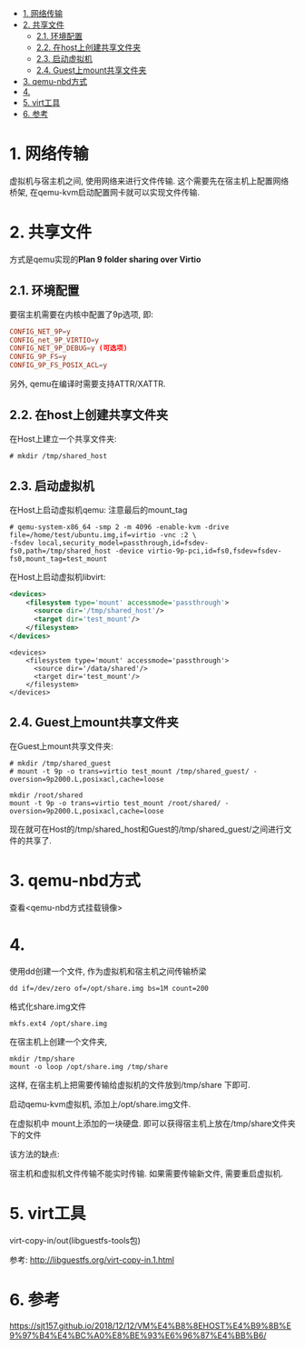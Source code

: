 
<!-- @import "[TOC]" {cmd="toc" depthFrom=1 depthTo=6 orderedList=false} -->

<!-- code_chunk_output -->

- [1. 网络传输](#1-网络传输)
- [2. 共享文件](#2-共享文件)
  - [2.1. 环境配置](#21-环境配置)
  - [2.2. 在host上创建共享文件夹](#22-在host上创建共享文件夹)
  - [2.3. 启动虚拟机](#23-启动虚拟机)
  - [2.4. Guest上mount共享文件夹](#24-guest上mount共享文件夹)
- [3. qemu-nbd方式](#3-qemu-nbd方式)
- [4.](#4)
- [5. virt工具](#5-virt工具)
- [6. 参考](#6-参考)

<!-- /code_chunk_output -->

# 1. 网络传输

虚拟机与宿主机之间, 使用网络来进行文件传输. 这个需要先在宿主机上配置网络桥架, 在qemu-kvm启动配置网卡就可以实现文件传输. 

# 2. 共享文件

方式是qemu实现的**Plan 9 folder sharing over Virtio**

## 2.1. 环境配置

要宿主机需要在内核中配置了9p选项, 即: 

```conf
CONFIG_NET_9P=y
CONFIG_net_9P_VIRTIO=y
CONFIG_NET_9P_DEBUG=y (可选项)
CONFIG_9P_FS=y
CONFIG_9P_FS_POSIX_ACL=y
```

另外, qemu在编译时需要支持ATTR/XATTR. 

## 2.2. 在host上创建共享文件夹

在Host上建立一个共享文件夹: 

```
# mkdir /tmp/shared_host
```

## 2.3. 启动虚拟机

在Host上启动虚拟机qemu: 注意最后的mount_tag

```
# qemu-system-x86_64 -smp 2 -m 4096 -enable-kvm -drive file=/home/test/ubuntu.img,if=virtio -vnc :2 \
-fsdev local,security_model=passthrough,id=fsdev-fs0,path=/tmp/shared_host -device virtio-9p-pci,id=fs0,fsdev=fsdev-fs0,mount_tag=test_mount
```

在Host上启动虚拟机libvirt: 

```xml
<devices>
    <filesystem type='mount' accessmode='passthrough'>
      <source dir='/tmp/shared_host'/>
      <target dir='test_mount'/>
    </filesystem>
</devices>
```


```
<devices>
    <filesystem type='mount' accessmode='passthrough'>
      <source dir='/data/shared'/>
      <target dir='test_mount'/>
    </filesystem>
</devices>
```

## 2.4. Guest上mount共享文件夹

在Guest上mount共享文件夹: 

```
# mkdir /tmp/shared_guest
# mount -t 9p -o trans=virtio test_mount /tmp/shared_guest/ -oversion=9p2000.L,posixacl,cache=loose
```

```
mkdir /root/shared
mount -t 9p -o trans=virtio test_mount /root/shared/ -oversion=9p2000.L,posixacl,cache=loose
```

现在就可在Host的/tmp/shared_host和Guest的/tmp/shared_guest/之间进行文件的共享了. 

# 3. qemu-nbd方式

查看\<qemu-nbd方式挂载镜像>

# 4. 

使用dd创建一个文件, 作为虚拟机和宿主机之间传输桥梁

```
dd if=/dev/zero of=/opt/share.img bs=1M count=200
```

格式化share.img文件

```
mkfs.ext4 /opt/share.img
```

在宿主机上创建一个文件夹, 
   
```
mkdir /tmp/share
mount -o loop /opt/share.img /tmp/share
```

这样, 在宿主机上把需要传输给虚拟机的文件放到/tmp/share 下即可. 

启动qemu-kvm虚拟机, 添加上/opt/share.img文件. 

在虚拟机中 mount上添加的一块硬盘. 即可以获得宿主机上放在/tmp/share文件夹下的文件

该方法的缺点: 
     
宿主机和虚拟机文件传输不能实时传输. 如果需要传输新文件, 需要重启虚拟机. 


# 5. virt工具

virt-copy-in/out(libguestfs-tools包)

参考: http://libguestfs.org/virt-copy-in.1.html

# 6. 参考

https://sjt157.github.io/2018/12/12/VM%E4%B8%8EHOST%E4%B9%8B%E9%97%B4%E4%BC%A0%E8%BE%93%E6%96%87%E4%BB%B6/

